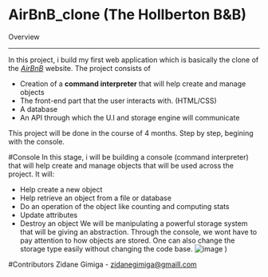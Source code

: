 # AirBnB_clone (The Hollberton B&B)

Overview
_________
In this project, i build my first web application which is basically the clone of the *[AirBnB](airbnb.com "AirBnb Website")* website.
The project consists of 
* Creation of a **command interpreter** that will help create and manage objects
* The front-end part that the user interacts with. (HTML/CSS)
* A database
* An API through which the U.I and storage engine will communicate

This project will be done in the course of 4 months. Step by step, begining with the console.

#Console
In this stage, i will be building a console (command interpreter) that will help create and manage objects 
that will be used across the project.
It will:
* Help create a new object
* Help retrieve an object from a file or database
* Do an operation of the object like counting and computing stats
* Update attributes
* Destroy an object
We will be manipulating a powerful storage system that will be giving an abstraction. Through the console, 
we wont have to pay attention to how objects are stored. One can also change the storage  type easily 
without changing the code base.
![image](https://s3.amazonaws.com/alx-intranet.hbtn.io/uploads/medias/2018/6/815046647d23428a14ca.png?X-Amz-Algorithm=AWS4-HMAC-SHA256&X-Amz-Credential=AKIARDDGGGOU65GPZGY3%2F20210630%2Fus-east-1%2Fs3%2Faws4_request&X-Amz-Date=20210630T225143Z&X-Amz-Expires=86400&X-Amz-SignedHeaders=host&X-Amz-Signature=e4db495065d7dfbb7ff4ac4fb16104bef63785ce948181b0789aebb0c5e976a2)
)

#Contributors
Zidane Gimiga - zidanegimiga@gmaill.com
